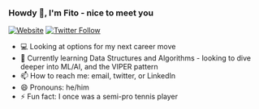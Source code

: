 ### Howdy 👋, I'm Fito - nice to meet you

[![Website](https://img.shields.io/website?label=fitotoledano.com&style=for-the-badge&url=https%3A%2F%2Ffitotoledano.com)](https://fitotoledano.com/)
[![Twitter Follow](https://img.shields.io/twitter/follow/fitotoledano?color=1DA1F2&logo=twitter&style=for-the-badge)](https://twitter.com/intent/follow?original_referer=https%3A%2F%2Fgithub.com%2Fjlong5795&screen_name=fitotoledano)

- 💻 Looking at options for my next career move
- 🌱 Currently learning Data Structures and Algorithms - looking to dive deeper into ML/AI, and the VIPER pattern
- 📫 How to reach me: email, twitter, or LinkedIn
- 😄 Pronouns: he/him
- ⚡ Fun fact: I once was a semi-pro tennis player
